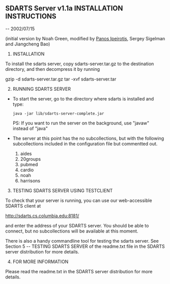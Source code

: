 SDARTS Server v1.1a INSTALLATION INSTRUCTIONS
---------------------------------------------

-- 2002/07/15

(initial version by Noah Green, modified by [Panos Ipeirotis](mailto:pirot@cs.columbia.edu), Sergey Sigelman and Jiangcheng Bao)


1. INSTALLATION

To install the sdarts server, copy sdarts-server.tar.gz to the destination directory, and then decompress it by running

  gzip -d sdarts-server.tar.gz
  tar -xvf sdarts-server.tar

2. RUNNING SDARTS SERVER

*   To start the server, go to the directory where sdarts is installed and type:

        java -jar lib/sdarts-server-complete.jar

    PS: If you want to run the server on the background, use "javaw" instead of "java"

*   The server at this point has the no subcollections, but with the following subcollections included in the configuration file but commentted out.
    1. aides
    1. 20groups
    1. pubmed
    1. cardio
    1. noah
    1. harrisons

3. TESTING SDARTS SERVER USING TESTCLIENT

To check that your server is running, you can use our web-accessible SDARTS client at

  http://sdarts.cs.columbia.edu:8181/

and enter the address of your SDARTS server. You should be able to connect, but no subcollections will be available at this moment.

There is also a handy commandline tool for testing the sdarts server. See Section 5 -- TESTING SDARTS SERVER of the readme.txt file in the SDARTS server distribution for more details.

4. FOR MORE INFORMATION

Please read the readme.txt in the SDARTS server distribution for more details.

